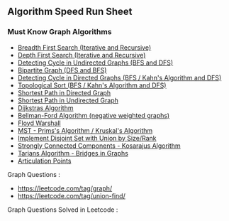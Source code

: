 ## Algorithm Speed Run Sheet

### Must Know Graph Algorithms 
- [Breadth First Search (Iterative and Recursive)](https://www.geeksforgeeks.org/problems/bfs-traversal-of-graph/1)
- [Depth First Search (Iterative and Recursive)](https://www.geeksforgeeks.org/problems/depth-first-traversal-for-a-graph/1)
- [Detecting Cycle in Undirected Graphs (BFS and DFS)](https://www.geeksforgeeks.org/problems/detect-cycle-in-an-undirected-graph/1) 
- [Bipartite Graph (DFS and BFS)](https://www.geeksforgeeks.org/problems/bipartite-graph)
- [Detecting Cycle in Directed Graphs (BFS / Kahn's Algorithm and DFS)](https://www.geeksforgeeks.org/problems/detect-cycle-in-a-directed-graph)
- [Topological Sort (BFS / Kahn's Algorithm and DFS)](https://www.geeksforgeeks.org/problems/topological-sort)
- [Shortest Path in Directed Graph](https://www.geeksforgeeks.org/problems/shortest-path-in-undirected-graph)
- [Shortest Path in Undirected Graph](https://www.geeksforgeeks.org/problems/shortest-path-in-undirected-graph-having-unit-distance)
- [Dijkstras Algorithm](https://www.geeksforgeeks.org/problems/implementing-dijkstra-set-1-adjacency-matrix) 
- [Bellman-Ford Algorithm (negative weighted graphs)](https://www.geeksforgeeks.org/problems/distance-from-the-source-bellman-ford-algorithm)
- [Floyd Warshall](https://www.geeksforgeeks.org/problems/implementing-floyd-warshall2042/1)
- [MST - Prims's Algorithm / Kruskal's Algorithm ](https://www.geeksforgeeks.org/problems/minimum-spanning-tree/1)
- [Implement Disjoint Set with Union by Size/Rank]()
- [Strongly Connected Components - Kosarajus Algorithm](https://www.geeksforgeeks.org/problems/strongly-connected-components-kosarajus-algo/1)
- [Tarjans Algorithm - Bridges in Graphs](https://leetcode.com/problems/critical-connections-in-a-network/)
- [Articulation Points](https://www.geeksforgeeks.org/problems/articulation-point-1/1)

Graph Questions : 
- https://leetcode.com/tag/graph/
- https://leetcode.com/tag/union-find/


Graph Questions Solved in Leetcode : 

